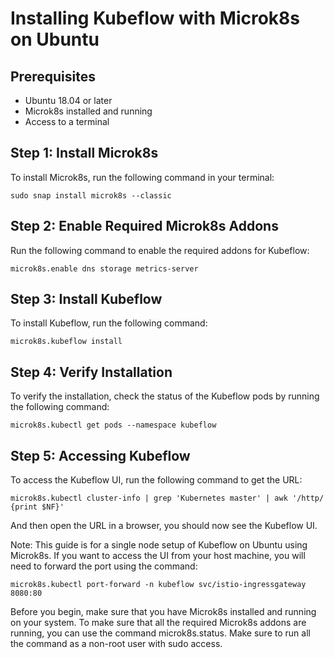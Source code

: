 
# Installing Kubeflow with Microk8s on Ubuntu

## Prerequisites
- Ubuntu 18.04 or later
- Microk8s installed and running
- Access to a terminal

## Step 1: Install Microk8s

To install Microk8s, run the following command in your terminal:
```
sudo snap install microk8s --classic
```

## Step 2: Enable Required Microk8s Addons

Run the following command to enable the required addons for Kubeflow:
```
microk8s.enable dns storage metrics-server
```

## Step 3: Install Kubeflow

To install Kubeflow, run the following command:
```
microk8s.kubeflow install
```

## Step 4: Verify Installation

To verify the installation, check the status of the Kubeflow pods by running the following command:
```
microk8s.kubectl get pods --namespace kubeflow
```

## Step 5: Accessing Kubeflow

To access the Kubeflow UI, run the following command to get the URL:

```
microk8s.kubectl cluster-info | grep 'Kubernetes master' | awk '/http/ {print $NF}'
```

And then open the URL in a browser, you should now see the Kubeflow UI.

Note:
    This guide is for a single node setup of Kubeflow on Ubuntu using Microk8s.
    If you want to access the UI from your host machine, you will need to forward the port using the command:
```
microk8s.kubectl port-forward -n kubeflow svc/istio-ingressgateway 8080:80
```
 Before you begin, make sure that you have Microk8s installed and running on your system.
    To make sure that all the required Microk8s addons are running, you can use the command microk8s.status.
    Make sure to run all the command as a non-root user with sudo access.
